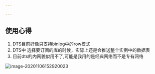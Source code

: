 ```yaml
---

---
```


## 使用心得

1. DTS目前好像只支持binlog中的row模式
2. DTS中 选择要订阅的库的时候，实际上还是会推送整个实例中的数据表
3. 目前dts的内网貌似用不了,可能是我用的是经典网络而不是专有网络



![image-20201106152920023](D:\github\MyHome\文章\框架篇\030_aliyun\数据订阅DTS.assets\image-20201106152920023.png)